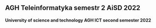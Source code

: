 ## AGH Teleinformatyka semestr 2 AiSD 2022

#### University of science and technology AGH ICT second semester 2022